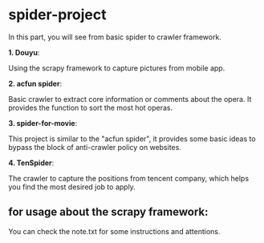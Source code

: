 # spider-project
In this part, you will see from basic spider to crawler framework. 

**1. Douyu**:

Using the scrapy framework to capture pictures from mobile app.

**2. acfun spider**:

Basic crawler to extract core information or comments about the opera.
It provides the function to sort the most hot operas.

**3. spider-for-movie**:

This project is similar to the "acfun spider", it provides some basic ideas to bypass the block of anti-crawler policy on websites.

**4. TenSpider**:

The crawler to capture the positions from tencent company, which helps you find the most desired job to apply.




## for usage about the scrapy framework:

You can check the note.txt for some instructions and attentions.


